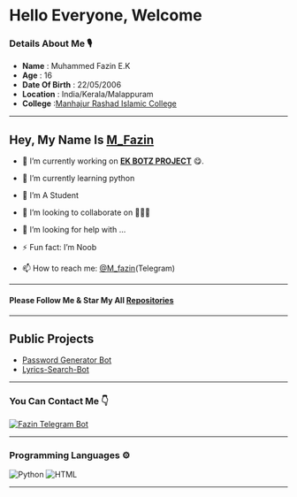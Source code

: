 

<!--
**FazinEk** is a ✨ _special_ ✨ repository because its `README.md` (this file) appears on your GitHub profile.

Here are some ideas to get you started:

- 🔭 I’m currently working on ...
- 🌱 I’m currently learning ...
- 👯 I’m looking to collaborate on ...
- 🤔 I’m looking for help with ...
- 💬 Ask me about ...
- 📫 How to reach me: ...
- 😄 Pronouns: ...
- ⚡ Fun fact: ...
-->


# Hello Everyone, Welcome 

### Details About Me 🎙️

- <b>Name</b> : Muhammed Fazin E.K
- <b>Age</b> : 16
- <b>Date Of Birth</b> : 22/05/2006
- <b>Location</b> : India/Kerala/Malappuram
- <b>College</b> :[Manhajur Rashad Islamic College](https://youtube.com/user/Manhajchelembra)

---

## Hey, My Name Is [M_Fazin](https://telegram.dog/M_fazin)

- 🔭 I’m currently working on <b>[EK BOTZ PROJECT](https://t.me/EKBOTZ_UPDATE)</b> 😋.

- 🌱 I’m currently learning python

- 📖 I’m A Student

- 👯 I’m looking to collaborate on 🤷🏻‍♂️

- 🤔 I’m looking for help with ...

- ⚡ Fun fact: I’m Noob 

- 📫 How to reach me: [@M_fazin](https://telegram.dog/M_fazin)(Telegram)

---

#### Please Follow Me & Star My All [Repositories](https://github.com/M-fazin?tab=repositories)

---

## Public Projects

- [Password Generator Bot](https://github.com/M-fazin/Password-Generator-Bot)
- [Lyrics-Search-Bot](https://github.com/M-fazin/Lyrics-Search-Bot)


---

### You Can Contact Me 👇

[![Fazin Telegram Bot](https://img.shields.io/badge/Telegram-2EA3E6?&style=for-the-badge&logo=telegram)](https://telegram.dog/M_fazin_bot)

---

### Programming Languages ⚙️
![Python](https://img.shields.io/badge/Python-FFD43B?style=for-the-badge&logo=python&logoColor=blue)
![HTML](https://img.shields.io/badge/HTML5-E34F26?style=for-the-badge&logo=html5&logoColor=white)


---
